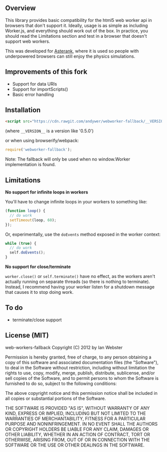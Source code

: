 Overview
---

This library provides basic compatibility for the html5 web worker api in browsers that don't support it.  Ideally, usage is as simple as including Worker.js, and everything should work out of the box.  In practice, you should read the Limitations section and test in a browser that doesn't support web workers.

This was developed for [Asterank](http://www.asterank.com/3d), where it is used so people with underpowered browsers can still enjoy the physics simulations.

Improvements of this fork
---

- Support for data URIs
- Support for importScripts()
- Basic error handling

Installation
---

```html
<script src="https://cdn.rawgit.com/andywer/webworker-fallback/__VERSION__/Worker.js"></script>
```

(where `__VERSION__` is a version like '0.5.0')

or when using browserify/webpack:

```js
require('webworker-fallback');
```

Note: The fallback will only be used when no window.Worker implementation is found.

Limitations
---

**No support for infinite loops in workers**

You'll have to change infinite loops in your workers to something like:

```js
(function loop() {
  // do work
  setTimeout(loop, 60);
});
```

Or, experimentally, use the `doEvents` method exposed in the worker context:

```js
while (true) {
  // do work
  self.doEvents();
}
```

**No support for close/terminate**

`worker.close()` or `self.terminate()` have no effect, as the workers aren't actually running on separate threads (so there is nothing to terminate).  Instead, I recommend having your worker listen for a shutdown message that causes it to stop doing work.

To do
---
- terminate/close support

License (MIT)
---
web-workers-fallback
Copyright (C) 2012 by Ian Webster

Permission is hereby granted, free of charge, to any person obtaining a copy of this software and associated documentation files (the "Software"), to deal in the Software without restriction, including without limitation the rights to use, copy, modify, merge, publish, distribute, sublicense, and/or sell copies of the Software, and to permit persons to whom the Software is furnished to do so, subject to the following conditions:

The above copyright notice and this permission notice shall be included in all copies or substantial portions of the Software.

THE SOFTWARE IS PROVIDED "AS IS", WITHOUT WARRANTY OF ANY KIND, EXPRESS OR IMPLIED, INCLUDING BUT NOT LIMITED TO THE WARRANTIES OF MERCHANTABILITY, FITNESS FOR A PARTICULAR PURPOSE AND NONINFRINGEMENT. IN NO EVENT SHALL THE AUTHORS OR COPYRIGHT HOLDERS BE LIABLE FOR ANY CLAIM, DAMAGES OR OTHER LIABILITY, WHETHER IN AN ACTION OF CONTRACT, TORT OR OTHERWISE, ARISING FROM, OUT OF OR IN CONNECTION WITH THE SOFTWARE OR THE USE OR OTHER DEALINGS IN THE SOFTWARE.
